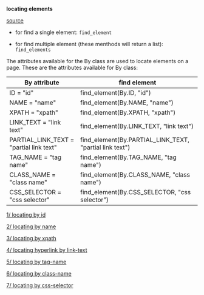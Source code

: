 **locating elements**

[source](https://selenium-python.readthedocs.io/locating-elements.html)

- for find a single element: `find_element`

- for find multiple element (these menthods will return a list): `find_elements`

The attributes available for the By class are used to locate elements on a page. These are the attributes available for By class:

|By attribute|find element|
|---|---|
|ID = "id"|find_element(By.ID, "id")|
|NAME = "name"|find_element(By.NAME, "name")|
|XPATH = "xpath"|find_element(By.XPATH, "xpath")|
|LINK_TEXT = "link text"|find_element(By.LINK_TEXT, "link text")|
|PARTIAL_LINK_TEXT = "partial link text"|find_element(By.PARTIAL_LINK_TEXT, "partial link text")|
|TAG_NAME = "tag name"|find_element(By.TAG_NAME, "tag name")|
|CLASS_NAME = "class name"|find_element(By.CLASS_NAME, "class name")|
|CSS_SELECTOR = "css selector"|find_element(By.CSS_SELECTOR, "css selector")|

[1/ locating by id]()

[2/ locating by name]()

[3/ locating by xpath]()

[4/ locating hyperlink by link-text]()

[5/ locating by tag-name]()

[6/ locating by class-name]()

[7/ locating by css-selector]()